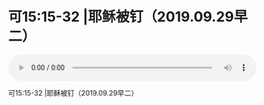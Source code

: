 # 可15:15-32 |耶稣被钉（2019.09.29早二）

<audio style="width: 100%;" preload="false" controls controlslist="nodownload"><source src="//cdn.wechat.edu.pl/audio/mp3/old/27662.mp3" type="audio/mpeg">Your browser does not support the audio element.</audio>


<p>可15:15-32 |耶稣被钉（2019.09.29早二）</p>